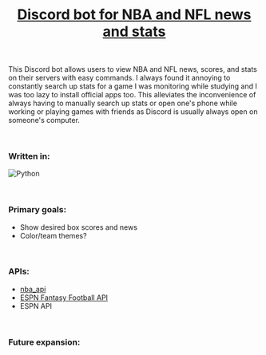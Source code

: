 <h1 align="center"> <a href="https://github.com/dhu16/sportsbox" target="_blank" rel="noreferrer">Discord bot for NBA and NFL news and stats</a> </h1>

</br>

<p> This Discord bot allows users to view NBA and NFL news, scores, and stats on their servers with easy commands. I always found it annoying to constantly search up stats for a game I was monitoring while studying and I was too lazy to install official apps too. This alleviates the inconvenience of always having to manually search up stats or open one's phone while working or playing games with friends as Discord is usually always open on someone's computer.   </p>
  
  </br>
  
<h3> Written in:</h3>
  
![Python](https://img.shields.io/badge/python-3670A0?style=for-the-badge&logo=python&logoColor=ffdd54)
  
</br>
  
<h3> Primary goals:</h3>
  
- Show desired box scores and news
- Color/team themes?

</br>
  
<h3> APIs:</h3>
  
- <a href="https://github.com/swar/nba_api" target="_blank" rel="noreferrer">nba_api</a>
- <a href="https://github.com/cwendt94/espn-api" target="_blank" rel="noreferrer">ESPN Fantasy Football API</a>
- ESPN API

</br>
  
<h3> Future expansion:</h3>
